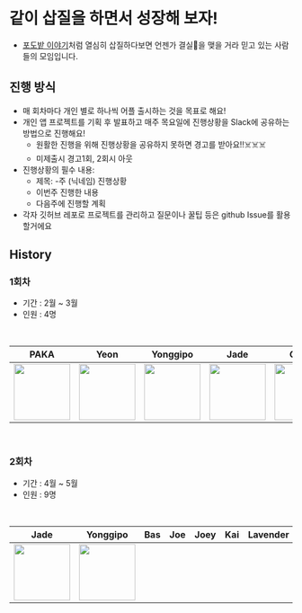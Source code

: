 
# 같이 삽질을 하면서 성장해 보자!

- [포도밭 이야기](http://kid.chosun.com/site/data/html_dir/2016/06/27/2016062701849.html)처럼 열심히 삽질하다보면 언젠가 결실🍇을 맺을 거라 믿고 있는 사람들의 모임입니다.

## 진행 방식
- 매 회차마다 개인 별로 하나씩 어플 출시하는 것을 목표로 해요!
- 개인 앱 프로젝트를 기획 후 발표하고 매주 목요일에 진행상황을 Slack에 공유하는 방법으로 진행해요!
  - 원활한 진행을 위해 진행상황을 공유하지 못하면 경고를 받아요!!☠️☠️☠️
  - 미제출시 경고1회, 2회시 아웃
- 진행상황의 필수 내용:
  - 제목: -주 (닉네임) 진행상황
  - 이번주 진행한 내용
  - 다음주에 진행할 계획
- 각자 깃허브 레포로 프로젝트를 관리하고 질문이나 꿀팁 등은 github Issue를 활용할거에요

## History
### 1회차
- 기간 : 2월 ~ 3월
- 인원 : 4명

<br>

| PAKA | Yeon | Yonggipo | Jade | Grape |
| :--: | :--: | :--: | :--: | :--: |
| [<img src="https://avatars.githubusercontent.com/u/116094622?s=400&u=fd60d04a8d6295af1dc57aeb165949af6d5acd91&v=4" width="100">](https://github.com/AKAPUCH/Dev_Floor) | [<img src="https://avatars.githubusercontent.com/u/68737910?v=4" width="100">](https://github.com/YeonIsFree/MukDiary) | [<img src="https://avatars.githubusercontent.com/u/106513003?v=4" width="100">](https://github.com/yonggipo/MyAutopay) | [<img src="https://avatars.githubusercontent.com/u/26922015?v=4" width="100">](https://github.com/JeongAYoo/bbiyongbiyong) | [<img src="https://avatars.githubusercontent.com/u/110097186?v=4" width="100">](https://github.com/greatgrapes/WINTERLAND-DIARYAPP) |

<br>

### 2회차
- 기간 : 4월 ~ 5월
- 인원 : 9명

<br>

| Jade | Yonggipo | Bas | Joe | Joey | Kai | Lavender | Yoon | Acasia |
| :--: | :--: | :--: | :--: | :--: | :--: | :--: | :--: | :--: |
| [<img src="https://avatars.githubusercontent.com/u/26922015?v=4" width="100">](https://github.com/JeongAYoo/bbiyongbiyong) | [<img src="https://avatars.githubusercontent.com/u/106513003?v=4" width="100">](https://github.com/yonggipo/chulseokcheolseok) | 

<br>

